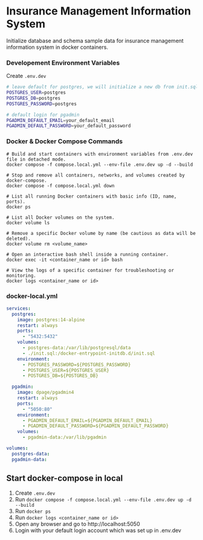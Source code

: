 # Insurance Management Information System

Initialize database and schema sample data for insurance management information system in docker containers.

### Developement Environment Variables

Create `.env.dev`

```bash
# leave default for postgres, we will initialize a new db from init.sql
POSTGRES_USER=postgres
POSTGRES_DB=postgres
POSTGRES_PASSWORD=postgres

# default login for pgadmin
PGADMIN_DEFAULT_EMAIL=your_default_email
PGADMIN_DEFAULT_PASSWORD=your_default_password
```

### Docker & Docker Compose Commands

```docker
# Build and start containers with environment variables from .env.dev file in detached mode.
docker compose -f compose.local.yml --env-file .env.dev up -d --build

# Stop and remove all containers, networks, and volumes created by docker-compose.
docker compose -f compose.local.yml down

# List all running Docker containers with basic info (ID, name, ports).
docker ps

# List all Docker volumes on the system.
docker volume ls

# Remove a specific Docker volume by name (be cautious as data will be deleted).
docker volume rm <volume_name>

# Open an interactive bash shell inside a running container.
docker exec -it <container_name or id> bash

# View the logs of a specific container for troubleshooting or monitoring.
docker logs <container_name or id>

```

### docker-local.yml

```yml
services:
  postgres:
    image: postgres:14-alpine
    restart: always
    ports:
      - "5432:5432"
    volumes:
      - postgres-data:/var/lib/postgresql/data
      - ./init.sql:/docker-entrypoint-initdb.d/init.sql
    environment:
      - POSTGRES_PASSWORD=${POSTGRES_PASSWORD}
      - POSTGRES_USER=${POSTGRES_USER}
      - POSTGRES_DB=${POSTGRES_DB}

  pgadmin:
    image: dpage/pgadmin4
    restart: always
    ports:
      - "5050:80"
    environment:
      - PGADMIN_DEFAULT_EMAIL=${PGADMIN_DEFAULT_EMAIL}
      - PGADMIN_DEFAULT_PASSWORD=${PGADMIN_DEFAULT_PASSWORD}
    volumes:
      - pgadmin-data:/var/lib/pgadmin

volumes:
  postgres-data:
  pgadmin-data:
```

## Start docker-compose in local

1. Create `.env.dev`
2. Run `docker compose -f compose.local.yml --env-file .env.dev up -d --build`
3. Run `docker ps`
4. Run `docker logs <container_name or id>`
5. Open any browser and go to http://localhost:5050
6. Login with your default login account which was set up in .env.dev
